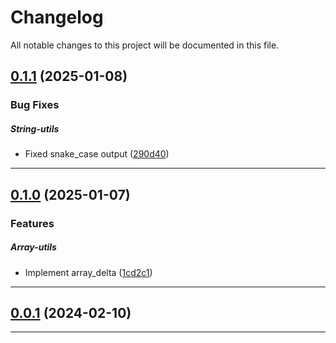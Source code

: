 <!--- BEGIN HEADER -->
# Changelog

All notable changes to this project will be documented in this file.
<!--- END HEADER -->

## [0.1.1](https://github.com/Parables/php-utils/compare/v0.1.0...v0.1.1) (2025-01-08)

### Bug Fixes


##### String-utils

* Fixed snake_case output ([290d40](https://github.com/Parables/php-utils/commit/290d40c756086cb45cc02206910f61905af7b466))


---

## [0.1.0](https://github.com/Parables/php-utils/compare/v0.0.1...v0.1.0) (2025-01-07)

### Features


##### Array-utils

* Implement array_delta ([1cd2c1](https://github.com/Parables/php-utils/commit/1cd2c133e8cb13150b6909118c50ae433f2ef05b))


---

## [0.0.1](https://github.com/Parables/php-utils/compare/7f1b72c26f0fccb28de4e2cdb781a5cc4f3c2057...v0.0.1) (2024-02-10)


---

